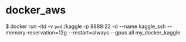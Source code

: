 # docker_aws

$ docker run -itd  -v `pwd`:/kaggle -p 8888:22 -d --name kaggle_ssh --memory-reservation=12g --restart=always --gpus all my_docker_kaggle
